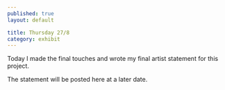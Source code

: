 ```yaml
---
published: true
layout: default

title: Thursday 27/8
category: exhibit
---
```


Today I made the final touches and wrote my final artist statement for this project.

The statement will be posted here at a later date.
